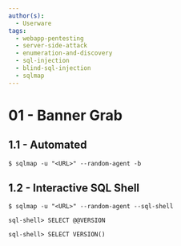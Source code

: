 ```yaml
---
author(s):
  - Userware
tags:
  - webapp-pentesting
  - server-side-attack
  - enumeration-and-discovery
  - sql-injection
  - blind-sql-injection
  - sqlmap
---
```

# 01 - Banner Grab

## 1.1 - Automated

```
$ sqlmap -u "<URL>" --random-agent -b
```

## 1.2 - Interactive SQL Shell

```
$ sqlmap -u "<URL>" --random-agent --sql-shell

sql-shell> SELECT @@VERSION

sql-shell> SELECT VERSION()
```